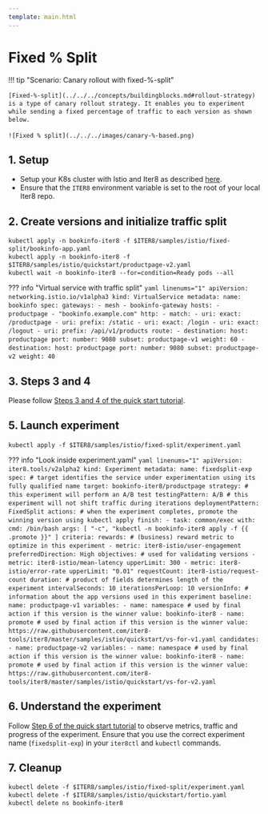 ```yaml
---
template: main.html
---
```


# Fixed % Split

!!! tip "Scenario: Canary rollout with fixed-%-split"

    [Fixed-%-split](../../../concepts/buildingblocks.md#rollout-strategy) is a type of canary rollout strategy. It enables you to experiment while sending a fixed percentage of traffic to each version as shown below.

    ![Fixed % split](../../../images/canary-%-based.png)
    
## 1. Setup
* Setup your K8s cluster with Istio and Iter8 as described [here](../../../getting-started/quick-start/istio/platform-setup.md).
* Ensure that the `ITER8` environment variable is set to the root of your local Iter8 repo.

## 2. Create versions and initialize traffic split
```shell
kubectl apply -n bookinfo-iter8 -f $ITER8/samples/istio/fixed-split/bookinfo-app.yaml
kubectl apply -n bookinfo-iter8 -f $ITER8/samples/istio/quickstart/productpage-v2.yaml
kubectl wait -n bookinfo-iter8 --for=condition=Ready pods --all
```

??? info "Virtual service with traffic split"
    ```yaml linenums="1"
    apiVersion: networking.istio.io/v1alpha3
    kind: VirtualService
    metadata:
      name: bookinfo
    spec:
      gateways:
      - mesh
      - bookinfo-gateway
      hosts:
      - productpage
      - "bookinfo.example.com"
      http:
      - match:
        - uri:
            exact: /productpage
        - uri:
            prefix: /static
        - uri:
            exact: /login
        - uri:
            exact: /logout
        - uri:
            prefix: /api/v1/products
        route:
        - destination:
            host: productpage
            port:
              number: 9080
            subset: productpage-v1
          weight: 60
        - destination:
            host: productpage
            port:
              number: 9080
            subset: productpage-v2
          weight: 40
    ```

## 3. Steps 3 and 4
Please follow [Steps 3 and 4 of the quick start tutorial](../../../getting-started/quick-start/istio/tutorial.md#3-generate-requests).

## 5. Launch experiment
```shell
kubectl apply -f $ITER8/samples/istio/fixed-split/experiment.yaml
```

??? info "Look inside experiment.yaml"
    ```yaml linenums="1"
    apiVersion: iter8.tools/v2alpha2
    kind: Experiment
    metadata:
      name: fixedsplit-exp
    spec:
      # target identifies the service under experimentation using its fully qualified name
      target: bookinfo-iter8/productpage
      strategy:
        # this experiment will perform an A/B test
        testingPattern: A/B
        # this experiment will not shift traffic during iterations
        deploymentPattern: FixedSplit
        actions:
          # when the experiment completes, promote the winning version using kubectl apply
          finish:
          - task: common/exec
            with:
              cmd: /bin/bash
              args: [ "-c", "kubectl -n bookinfo-iter8 apply -f {{ .promote }}" ]
      criteria:
        rewards:
        # (business) reward metric to optimize in this experiment
        - metric: iter8-istio/user-engagement 
          preferredDirection: High
        objectives: # used for validating versions
        - metric: iter8-istio/mean-latency
          upperLimit: 300
        - metric: iter8-istio/error-rate
          upperLimit: "0.01"
        requestCount: iter8-istio/request-count
      duration: # product of fields determines length of the experiment
        intervalSeconds: 10
        iterationsPerLoop: 10
      versionInfo:
        # information about the app versions used in this experiment
        baseline:
          name: productpage-v1
          variables:
          - name: namespace # used by final action if this version is the winner
            value: bookinfo-iter8
          - name: promote # used by final action if this version is the winner
            value: https://raw.githubusercontent.com/iter8-tools/iter8/master/samples/istio/quickstart/vs-for-v1.yaml
        candidates:
        - name: productpage-v2
          variables:
          - name: namespace # used by final action if this version is the winner
            value: bookinfo-iter8
          - name: promote # used by final action if this version is the winner
            value: https://raw.githubusercontent.com/iter8-tools/iter8/master/samples/istio/quickstart/vs-for-v2.yaml
    ```

## 6. Understand the experiment
Follow [Step 6 of the quick start tutorial](../../../getting-started/quick-start/istio/tutorial.md#6-understand-the-experiment) to observe metrics, traffic and progress of the experiment. Ensure that you use the correct experiment name (`fixedsplit-exp`) in your `iter8ctl` and `kubectl` commands.

## 7. Cleanup
```shell
kubectl delete -f $ITER8/samples/istio/fixed-split/experiment.yaml
kubectl delete -f $ITER8/samples/istio/quickstart/fortio.yaml
kubectl delete ns bookinfo-iter8
```
